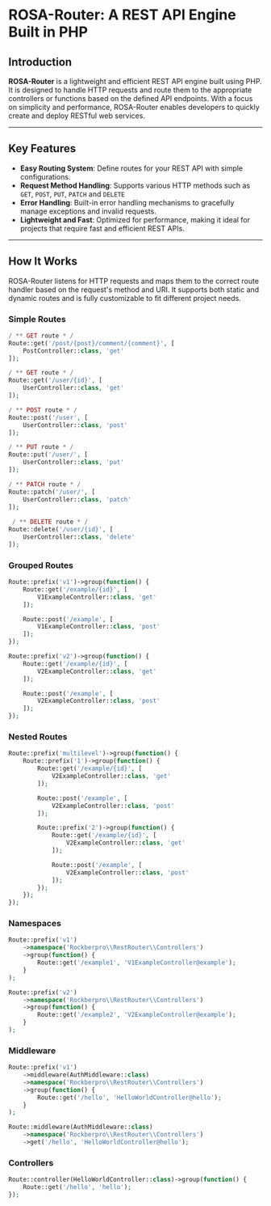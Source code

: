 # ROSA-Router: A REST API Engine Built in PHP

## Introduction
**ROSA-Router** is a lightweight and efficient REST API engine built using PHP. It is designed to handle HTTP requests and route them to the appropriate controllers or functions based on the defined API endpoints. With a focus on simplicity and performance, ROSA-Router enables developers to quickly create and deploy RESTful web services.

---

## Key Features

- **Easy Routing System**: Define routes for your REST API with simple configurations.
- **Request Method Handling**: Supports various HTTP methods such as `GET`, `POST`, `PUT`, `PATCH` and `DELETE`
- **Error Handling**: Built-in error handling mechanisms to gracefully manage exceptions and invalid requests.
- **Lightweight and Fast**: Optimized for performance, making it ideal for projects that require fast and efficient REST APIs.

---

## How It Works

ROSA-Router listens for HTTP requests and maps them to the correct route handler based on the request's method and URI. It supports both static and dynamic routes and is fully customizable to fit different project needs.

### Simple Routes

```php
/ ** GET route * /
Route::get('/post/{post}/comment/{comment}', [
	PostController::class, 'get'
]);

/ ** GET route * /
Route::get('/user/{id}', [
	UserController::class, 'get'
]);

/ ** POST route * /
Route::post('/user', [
	UserController::class, 'post'
]);

/ ** PUT route * /
Route::put('/user/', [
	UserController::class, 'put'
]); 

/ ** PATCH route * /
Route::patch('/user/', [
	UserController::class, 'patch'
]);
 
 / ** DELETE route * /
Route::delete('/user/{id}', [
	UserController::class, 'delete'
]); 
```

### Grouped Routes

```php
Route::prefix('v1')->group(function() {
    Route::get('/example/{id}', [
        V1ExampleController::class, 'get'
    ]);

    Route::post('/example', [
        V1ExampleController::class, 'post'
    ]);
});

Route::prefix('v2')->group(function() {
    Route::get('/example/{id}', [
        V2ExampleController::class, 'get'
    ]);

    Route::post('/example', [
        V2ExampleController::class, 'post'
    ]);
});
```

### Nested Routes

```php
Route::prefix('multilevel')->group(function() {
    Route::prefix('1')->group(function() {
        Route::get('/example/{id}', [
            V2ExampleController::class, 'get'
        ]);

        Route::post('/example', [
            V2ExampleController::class, 'post'
        ]);

        Route::prefix('2')->group(function() {
            Route::get('/example/{id}', [
                V2ExampleController::class, 'get'
            ]);

            Route::post('/example', [
                V2ExampleController::class, 'post'
            ]);
        });
    });
});
```

### Namespaces

```php
Route::prefix('v1')
    ->namespace('Rockberpro\\RestRouter\\Controllers')
    ->group(function() {
        Route::get('/example1', 'V1ExampleController@example');
    }
);

Route::prefix('v2')
    ->namespace('Rockberpro\\RestRouter\\Controllers')
    ->group(function() {
        Route::get('/example2', 'V2ExampleController@example');
    }
);
```

### Middleware

```php
Route::prefix('v1')
    ->middleware(AuthMiddleware::class)
    ->namespace('Rockberpro\\RestRouter\\Controllers')
    ->group(function() {
        Route::get('/hello', 'HelloWorldController@hello');
    }
);

Route::middleware(AuthMiddleware::class)
    ->namespace('Rockberpro\\RestRouter\\Controllers')
    ->get('/hello', 'HelloWorldController@hello');
```

### Controllers

```php
Route::controller(HelloWorldController::class)->group(function() {
    Route::get('/hello', 'hello');
});
```